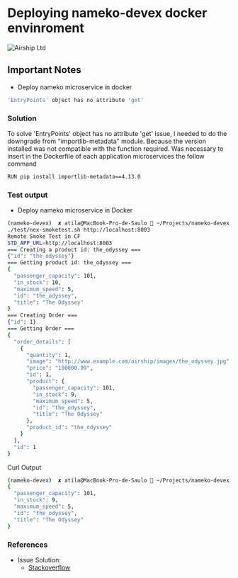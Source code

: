 # Deploying nameko-devex docker envinroment
![Airship Ltd](airship.png)


## Important Notes
* Deploy nameko microservice in docker
```sh
'EntryPoints' object has no attribute 'get'
```

### Solution
To solve 'EntryPoints' object has no attribute 'get' issue, I needed to do the downgrade from  "importlib-metadata" module. 
Because the version installed was not compatible with the function required.
Was necessary to insert in the Dockerfile of each application microservices the follow command
```sh
RUN pip install importlib-metadata==4.13.0 
```

### Test output
* Deploy nameko microservice in Docker
```sh
(nameko-devex)  ✘ atila@MacBook-Pro-de-Saulo  ~/Projects/nameko-devex   master ±  make smoke-test
./test/nex-smoketest.sh http://localhost:8003
Remote Smoke Test in CF
STD_APP_URL=http://localhost:8003
=== Creating a product id: the_odyssey ===
{"id": "the_odyssey"}
=== Getting product id: the_odyssey ===
{
  "passenger_capacity": 101,
  "in_stock": 10,
  "maximum_speed": 5,
  "id": "the_odyssey",
  "title": "The Odyssey"
}
=== Creating Order ===
{"id": 1}
=== Getting Order ===
{
  "order_details": [
    {
      "quantity": 1,
      "image": "http://www.example.com/airship/images/the_odyssey.jpg",
      "price": "100000.99",
      "id": 1,
      "product": {
        "passenger_capacity": 101,
        "in_stock": 9,
        "maximum_speed": 5,
        "id": "the_odyssey",
        "title": "The Odyssey"
      },
      "product_id": "the_odyssey"
    }
  ],
  "id": 1
}
```

Curl Output
```sh
(nameko-devex)  ✘ atila@MacBook-Pro-de-Saulo  ~/Projects/nameko-devex   master ±  curl -s "http://localhost:8003/products/the_odyssey" | jq .
{
  "passenger_capacity": 101,
  "in_stock": 9,
  "maximum_speed": 5,
  "id": "the_odyssey",
  "title": "The Odyssey"
}
```

### References

* Issue Solution:
    - [Stackoverflow](hhttps://stackoverflow.com/questions/73929564/entrypoints-object-has-no-attribute-get-digital-ocean)
